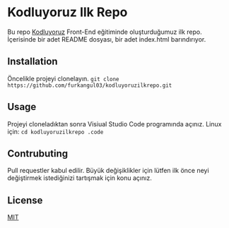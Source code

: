 # Kodluyoruz Ilk Repo

Bu repo [Kodluyoruz](https://www.kodluyoruz.org/) Front-End eğitiminde oluşturduğumuz ilk repo. İçerisinde bir adet README dosyası, bir adet index.html barındırıyor.

## Installation

Öncelikle projeyi clonelayın. 
```git clone https://github.com/furkangul03/kodluyoruzilkrepo.git```

## Usage

Projeyi cloneladıktan sonra Visiual Studio Code programında açınız.
Linux için: ```cd kodluyoruzilkrepo .code```

## Contrubuting

Pull requestler kabul edilir. Büyük değişiklikler için lütfen ilk önce neyi değiştirmek istediğinizi tartışmak için konu açınız.

## License

[MIT]()